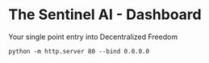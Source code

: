 # The Sentinel AI - Dashboard
Your single point entry into Decentralized Freedom

```
python -m http.server 80 --bind 0.0.0.0
```
